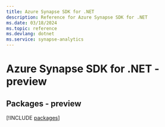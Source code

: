 ```yaml
---
title: Azure Synapse SDK for .NET
description: Reference for Azure Synapse SDK for .NET
ms.date: 03/18/2024
ms.topic: reference
ms.devlang: dotnet
ms.service: synapse-analytics
---
```

# Azure Synapse SDK for .NET - preview
## Packages - preview
[!INCLUDE [packages](synapse-index.md)]